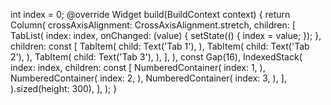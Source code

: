 int index = 0;
@override
Widget build(BuildContext context) {
return Column(
crossAxisAlignment: CrossAxisAlignment.stretch,
children: [
TabList(
index: index,
onChanged: (value) {
setState(() {
index = value;
});
},
children: const [
TabItem(
child: Text('Tab 1'),
),
TabItem(
child: Text('Tab 2'),
),
TabItem(
child: Text('Tab 3'),
),
],
),
const Gap(16),
IndexedStack(
index: index,
children: const [
NumberedContainer(
index: 1,
),
NumberedContainer(
index: 2,
),
NumberedContainer(
index: 3,
),
],
).sized(height: 300),
],
);
}
